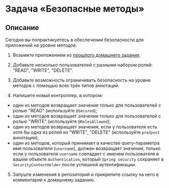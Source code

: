 # Задача «Безопасные методы»

## Описание

Сегодня вы попрактикуетесь в обеспечении безопасности для приложений на уровне методов.

1. Возьмите приложением из [прошлого домашнего задания](../../spring_security/task1/README.md).

2. Добавьте несколько пользователей с разными набором ролей: "READ", "WRITE", "DELETE".

3. Добавьте возможность ограничивать безопасность на уровне методов с помощью всех трёх типов аннотаций.

4. Напишите новый контроллер, в котором:

 - один из методов возвращает значения только для пользователей с ролью "READ" (используйте `@Secured`);
 - один из методов возвращает значения только для пользователей с ролью "WRITE" (используйте `@RolesAllowed`);
 - один из методов возвращает значения, если у пользователя есть хотя бы одна из ролей из "WRITE", "DELETE" (используйте `pre`/`post` аннотации);
 - один из методов, который принимает в качестве query-параметра имя пользователя (`username`), должен возвращает значения, только если у пользователя `username` совпадает с именем пользователя в вашем объекте `Authentication`, который `Spring security` сохраняет в `SecurityContextHolder` после успешной аутентификации.

5. Запуште изменения в репозиторий и прикрепите ссылку на него в комментарий к домашнему заданию.
